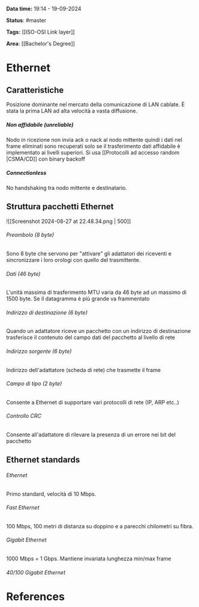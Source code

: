 **Data time:** 19:14 - 19-09-2024

**Status**: #master 

**Tags:** [[ISO-OSI Link layer]]

**Area**: [[Bachelor's Degree]]
# Ethernet

## Caratteristiche 
Posizione dominante nel mercato della comunicazione di LAN cablate. È stata la prima LAN ad alta velocità a vasta diffusione.
##### Non affidabile (unreliable)
Nodo in ricezione non invia ack o nack al nodo mittente quindi i dati nel frame eliminati sono recuperati solo se il trasferimento dati affidabile è implementato ai livelli superiori. Si usa [[Protocolli ad accesso random |CSMA/CD]] con binary backoff
##### Connectionless
No handshaking tra nodo mittente e destinatario.

## Struttura pacchetti Ethernet

![[Screenshot 2024-08-27 at 22.48.34.png | 500]]
###### Preambolo (8 byte)
Sono 8 byte che servono per "attivare" gli adattatori dei riceventi e sincronizzare i loro orologi con quello del trasmittente.
###### Dati (46 byte)
L'unità massima di trasferimento MTU varia da 46 byte ad un massimo di 1500 byte. Se il datagramma è più grande va frammentato
###### Indirizzo di destinazione (6 byte)
Quando un adattatore riceve un pacchetto con un indirizzo di destinazione trasferisce il contenuto del campo dati del pacchetto al livello di rete
###### Indirizzo sorgente (6 byte)
Indirizzo dell'adattatore (scheda di rete) che trasmette il frame
###### Campo di tipo (2 byte)
Consente a Ethernet di supportare vari protocolli di rete (IP, ARP etc..)
###### Controllo CRC
Consente all'adattatore di rilevare la presenza di un errore nei bit del pacchetto

## Ethernet standards
###### Ethernet
Primo standard, velocità di 10 Mbps.
###### Fast Ethernet
100 Mbps, 100 metri di distanza su doppino e a parecchi chilometri su fibra.
###### Gigabit Ethernet
1000 Mbps = 1 Gbps. Mantiene invariata lunghezza min/max frame
###### 40/100 Gigabit Ethernet

# References